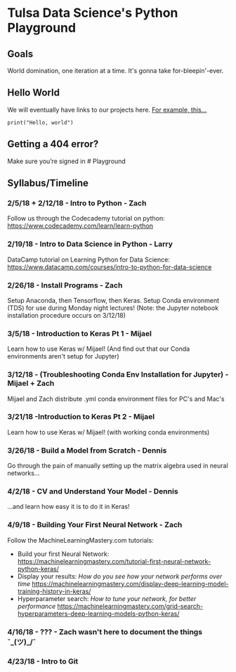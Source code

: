 # Tulsa Data Science's Python Playground

## Goals

World domination, one iteration at a time. It's gonna take for-bleepin'-ever.

## Hello World

We will eventually have links to our projects here. [For example, this...](http://python.org)

```python3
print("Hello, world")
```

## Getting a 404 error?

Make sure you’re signed in # Playground

## Syllabus/Timeline
### 2/5/18 + 2/12/18 - Intro to Python - Zach
  Follow us through the Codecademy tutorial on python:
  https://www.codecademy.com/learn/learn-python


### 2/19/18 - Intro to Data Science in Python - Larry
  DataCamp tutorial on Learning Python for Data Science:
  https://www.datacamp.com/courses/intro-to-python-for-data-science


### 2/26/18 - Install Programs - Zach
  Setup Anaconda, then Tensorflow, then Keras. Setup Conda environment (TDS) for use during Monday night lectures! (Note: the Jupyter notebook installation procedure occurs on 3/12/18)


### 3/5/18 - Introduction to Keras Pt 1 - Mijael
  Learn how to use Keras w/ Mijael! (And find out that our Conda environments aren't setup for Jupyter)


### 3/12/18 - (Troubleshooting Conda Env Installation for Jupyter) - Mijael + Zach
  Mijael and Zach distribute .yml conda environment files for PC's and Mac's


### 3/21/18 -Introduction to Keras Pt 2 - Mijael
  Learn how to use Keras w/ Mijael! (with working conda environments)


### 3/26/18 - Build a Model from Scratch - Dennis
  Go through the pain of manually setting up the matrix algebra used in neural networks...


### 4/2/18 - CV and Understand Your Model - Dennis
  ...and learn how easy it is to do it in Keras!


### 4/9/18 - Building Your First Neural Network - Zach
  Follow the MachineLearningMastery.com tutorials:
  - Build your first Neural Network:
  https://machinelearningmastery.com/tutorial-first-neural-network-python-keras/
  - Display your results: *How do you see how your network performs over time*
  https://machinelearningmastery.com/display-deep-learning-model-training-history-in-keras/
  - Hyperparameter search: *How to tune your network, for better performance*
  https://machinelearningmastery.com/grid-search-hyperparameters-deep-learning-models-python-keras/


### 4/16/18 - ??? - Zach wasn't here to document the things ¯\_(ツ)_/¯


### 4/23/18 - Intro to Git

